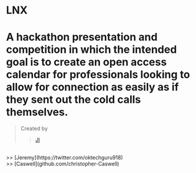 # LNX

# A hackathon presentation and competition in which the intended goal is to create an open access calendar for professionals looking to allow for connection as easily as if they sent out the cold calls themselves.

>Created by
>> [JI](https://twitter.com/joseisraelcruz)
<br>
>> [Jeremy](https://twitter.com/oktechguru918)
<br>
>> [Caswell](github.com/christopher-Caswell)
